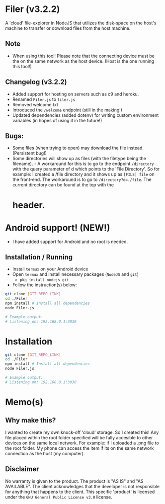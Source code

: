 # Filer (v3.2.2)
A 'cloud' file-explorer in NodeJS that utilizes the disk-space on the host's machine to transfer or download files from the host machine.

## Note
-   When using this tool! Please note that the connecting device must be the on the same network as the host device. (Host is the one running this tool!)

## Changelog (v3.2.2)
-	Added support for hosting on servers such as c9 and heroku.
-	Renamed `Filer.js` to `filer.js`
-	Removed welcome.txt
-	Introduced the `/welcome` endpoint (still in the making!)
-	Updated dependencies (added dotenv) for writing custom environment variables (in hopes of using it in the future!)

## Bugs:
-	Some files (when trying to open) may download the file instead. (Persistent bug!)
-	Some directories will show up as files (with the filetype being the filename).
        -   A workaround for this is to go to the endpoint `/directory` with the query parameter of d which points to the 'File Directory'. So for example: I created a /file directory and it shows up as `[FILE] file` on the front-end. The workaround is to go to `/directory?d=./file`. The current directory can be found at the top with the <h1> header.

# Android support! (NEW!)
-   I have added support for Android and no root is needed.
## Installation / Running
-   Install `termux` on your Android device
-   Open `termux` and install necessary packages (`NodeJS` and `git`)
    -   `pkg install nodejs git`
-   Follow the instruction(s) below:
```bash
git clone [GIT_REPO_LINK]
cd ./Filer
npm install # Install all dependencies
node Filer.js

# Example output:
# Listening on: 192.168.0.1:3030
```

# Installation
```bash
git clone [GIT_REPO_LINK]
cd ./Filer
npm install # Install all dependencies
node Filer.js

# Example output:
# Listening on: 192.168.0.1:3030
```
# Memo(s)
## Why make this?
I wanted to create my own knock-off 'cloud' storage. So I created this! Any file placed within the root folder specified will be fully accesible to other devices on the same local network. For example: if I uploaded a .png file to the root folder. My phone can access the item if its on the same network connection as the host (my computer).

## Disclaimer
No warranty is given to the product. The product is "AS IS" and "AS AVAILABLE". The client acknowledges that the developer is not responsible for anything that happens to the client. This specific 'product' is licensed under the `GNU General Public License v3.0` license.